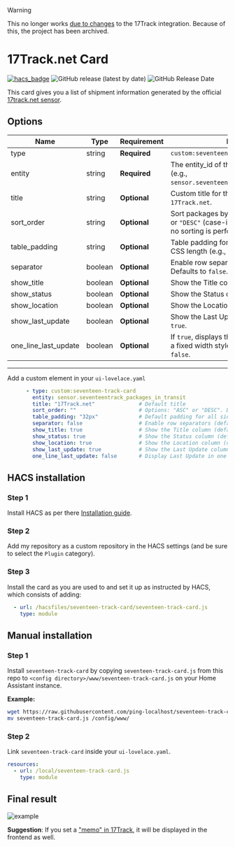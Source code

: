 > [!WARNING]
> This no longer works [due to changes](https://github.com/home-assistant/core/issues/144499) to the 17Track integration. Because of this, the project has been archived.


# 17Track.net Card

[![hacs_badge](https://img.shields.io/badge/HACS-Custom-orange.svg?style=for-the-badge)](https://github.com/hacs/integration) ![GitHub release (latest by date)](https://img.shields.io/github/v/release/ping-localhost/seventeen-track-card?style=for-the-badge) ![GitHub Release Date](https://img.shields.io/github/release-date/ping-localhost/seventeen-track-card?style=for-the-badge)

This card gives you a list of shipment information generated by the official [17track.net sensor](https://www.home-assistant.io/integrations/seventeentrack/).

## Options

| Name                 | Type    | Requirement  | Description                                                                                                           |
|----------------------|---------|--------------|-----------------------------------------------------------------------------------------------------------------------|
| type                 | string  | **Required** | `custom:seventeen-track-card`                                                                                         |
| entity               | string  | **Required** | The entity_id of the sensor you want to show (e.g., `sensor.seventeentrack_packages_in_transit`).                     |
| title                | string  | **Optional** | Custom title for the card. Defaults to `17Track.net`.                                                                 |
| sort_order           | string  | **Optional** | Sort packages by timestamp. Accepts `"ASC"` or `"DESC"` (case-insensitive). If not provided, no sorting is performed. |
| table_padding        | string  | **Optional** | Table padding for all sides. Provide a single CSS length (e.g., `"15px"`). Defaults to `"32px"`.                      |
| separator            | boolean | **Optional** | Enable row separators between packages. Defaults to `false`.                                                          |
| show_title           | boolean | **Optional** | Show the Title column. Defaults to `true`.                                                                            |
| show_status          | boolean | **Optional** | Show the Status column. Defaults to `true`.                                                                           |
| show_location        | boolean | **Optional** | Show the Location column. Defaults to `true`.                                                                         |
| show_last_update     | boolean | **Optional** | Show the Last Update column. Defaults to `true`.                                                                      |
| one_line_last_update | boolean | **Optional** | If `true`, displays the Last Update column with a fixed width style (i.e., one line). Defaults to `false`.            |

---

Add a custom element in your `ui-lovelace.yaml`

```yaml
      - type: custom:seventeen-track-card
        entity: sensor.seventeentrack_packages_in_transit
        title: "17Track.net"              # Default title
        sort_order: ""                    # Options: "ASC" or "DESC". Default is no sorting.
        table_padding: "32px"             # Default padding for all sides (use a single CSS value)
        separator: false                  # Enable row separators (default: false)
        show_title: true                  # Show the Title column (default: true)
        show_status: true                 # Show the Status column (default: true)
        show_location: true               # Show the Location column (default: true)
        show_last_update: true            # Show the Last Update column (default: true)
        one_line_last_update: false       # Display Last Update in one line (default: false)
```

## HACS installation

### Step 1

Install HACS as per there [Installation guide](https://hacs.xyz/docs/use/download/prerequisites/).

### Step 2

Add my repository as a custom repository in the HACS settings (and be sure to select the `Plugin` category). 

### Step 3

Install the card as you are used to and set it up as instructed by HACS, which consists of adding:
``` yml
  - url: /hacsfiles/seventeen-track-card/seventeen-track-card.js
    type: module
```

## Manual installation

### Step 1

Install `seventeen-track-card` by copying `seventeen-track-card.js` from this repo to `<config directory>/www/seventeen-track-card.js` on your Home Assistant instance.

**Example:**

```bash
wget https://raw.githubusercontent.com/ping-localhost/seventeen-track-card/master/seventeen-track-card.js
mv seventeen-track-card.js /config/www/
```

### Step 2

Link `seventeen-track-card` inside your `ui-lovelace.yaml`.

```yaml
resources:
  - url: /local/seventeen-track-card.js
    type: module
```

## Final result

![example](example.png)

**Suggestion**: If you set a ["memo" in 17Track](https://buyer.17track.net/en/myshipment), it will be displayed in the frontend as well.
